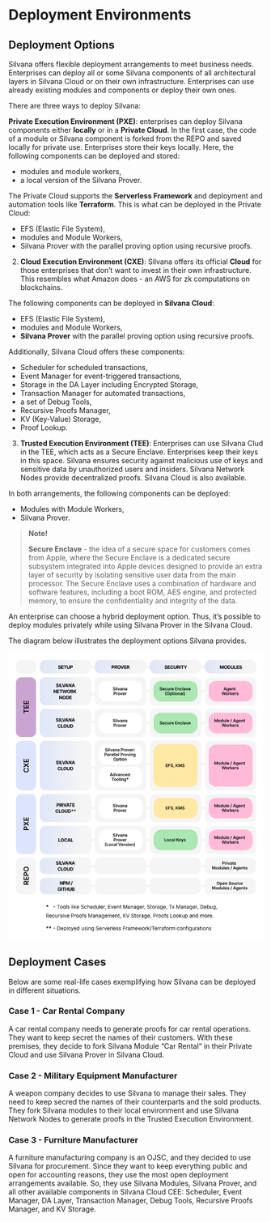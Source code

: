 # Deployment Environments

## Deployment Options

Silvana offers flexible deployment arrangements to meet business needs. Enterprises can deploy all or some Silvana components of all architectural layers in Silvana Cloud or on their own infrastructure. Enterprises can use already existing modules and components or deploy their own ones.

There are three ways to deploy Silvana:

**Private Execution Environment (PXE)**: enterprises can deploy Silvana components either **locally** or in a **Private Cloud**. In the first case, the code of a module or Silvana component is forked from the REPO and saved locally for private use. Enterprises store their keys locally. Here, the following components can be deployed and stored: 

* modules and module workers, 
* a local version of the Silvana Prover.

The Private Cloud supports the **Serverless Framework** and deployment and automation tools like **Terraform**. This is what can be deployed in the Private Cloud: 

* EFS (Elastic File System), 
* modules and Module Workers, 
* Silvana Prover with the parallel proving option using recursive proofs.

2. **Cloud Execution Environment (CXE)**: Silvana offers its official **Cloud** for those enterprises that don’t want to invest in their own infrastructure. This resembles what Amazon does - an AWS for zk computations on blockchains.

The following components can be deployed in **Silvana Cloud**: 

* EFS (Elastic File System), 
* modules and Module Workers,
* **Silvana Prover** with the parallel proving option using recursive proofs.

Additionally, Silvana Cloud offers these components:

* Scheduler for scheduled transactions,
* Event Manager for event-triggered transactions, 
* Storage in the DA Layer including Encrypted Storage, 
* Transaction Manager for automated transactions, 
* a set of Debug Tools, 
* Recursive Proofs Manager, 
* KV (Key-Value) Storage,
* Proof Lookup.

3. **Trusted Execution Environment (TEE)**: Enterprises can use Silvana Clud in the TEE, which acts as a Secure Enclave. Enterprises keep their keys in this space. Silvana ensures security against malicious use of keys and sensitive data by unauthorized users and insiders. Silvana Network Nodes provide decentralized proofs. Silvana Cloud is also available.

In both arrangements, the following components can be deployed: 

* Modules with Module Workers,
* Silvana Prover.

> **Note!**  
>
> **Secure Enclave** - the idea of a secure space for customers comes from Apple, where the Secure Enclave is a dedicated secure subsystem integrated into Apple devices designed to provide an extra layer of security by isolating sensitive user data from the main processor. The Secure Enclave uses a combination of hardware and software features, including a boot ROM, AES engine, and protected memory, to ensure the confidentiality and integrity of the data.

An enterprise can choose a hybrid deployment option. Thus, it’s possible to deploy modules privately while using Silvana Prover in the Silvana Cloud.

The diagram below illustrates the deployment options Silvana provides.

![Silvana Deployment](./img/silvana_deployment.png)

## Deployment Cases

Below are some real-life cases exemplifying how Silvana can be deployed in different situations.

### Case 1 - Car Rental Company

A car rental company needs to generate proofs for car rental operations. They want to keep secret the names of their customers. With these premises, they decide to fork Silvana Module “Car Rental“ in their Private Cloud and use Silvana Prover in Silvana Cloud.

### Case 2 - Military Equipment Manufacturer

A weapon company decides to use Silvana to manage their sales. They need to keep secred the names of their counterparts and the sold products. They fork Silvana modules to their local environment and use Silvana Network Nodes to generate proofs in the Trusted Execution Environment.

### Case 3 - Furniture Manufacturer

A furniture manufacturing company is an OJSC, and they decided to use Silvana for procurement. Since they want to keep everything public and open for accounting reasons, they use the most open deployment arrangements available. So, they use Silvana Modules, Silvana Prover, and all other available components in Silvana Cloud CEE: Scheduler, Event Manager, DA Layer, Transaction Manager, Debug Tools, Recursive Proofs Manager, and KV Storage.